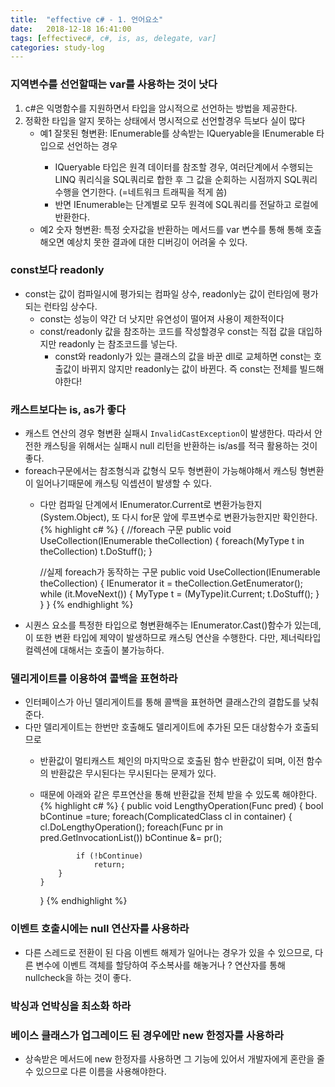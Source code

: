 ```yaml
---
title:  "effective c# - 1. 언어요소"
date:   2018-12-18 16:41:00
tags: [effectivec#, c#, is, as, delegate, var]
categories: study-log
---
```


### 지역변수를 선언할때는 var를 사용하는 것이 낫다
1. c#은 익명함수를 지원하면서 타입을 암시적으로 선언하는 방법을 제공한다.
2. 정확한 타입을 알지 못하는 상태에서 명시적으로 선언할경우 득보다 실이 많다
    - 예1 잘못된 형변환: IEnumerable<T>를 상속받는 IQueryable<T>을 IEnumerable 타입으로 선언하는 경우
      - IQueryable<T> 타입은 원격 데이터를 참조할 경우, 여러단계에서 수행되는 LINQ 쿼리식을 SQL쿼리로 합한 후 그 값을 순회하는 시점까지 SQL쿼리 수행을 연기한다. (=네트워크 트래픽을 적게 씀)
      - 반면 IEnumerable<T>는 단계별로 모두 원격에 SQL쿼리를 전달하고 로컬에 반환한다.
    - 예2 숫자 형변환: 특정 숫자값을 반환하는 메서드를 var 변수를 통해 통해 호출해오면 예상치 못한 결과에 대한 디버깅이 어려울 수 있다.

### const보다 readonly
- const는 값이 컴파일시에 평가되는 컴파일 상수, readonly는 값이 런타임에 평가되는 런타임 상수다.
  - const는 성능이 약간 더 낫지만 유연성이 떨어져 사용이 제한적이다
  - const/readonly 값을 참조하는 코드를 작성할경우 const는 직접 값을 대입하지만 readonly 는 참조코드를 넣는다.
    - const와 readonly가 있는 클래스의 값을 바꾼 dll로 교체하면 const는 호출값이 바뀌지 않지만 readonly는 값이 바뀐다. 즉 const는 전체를 빌드해야한다!


### 캐스트보다는 is, as가 좋다
- 캐스트 연산의 경우 형변환 실패시 `InvalidCastException`이 발생한다. 따라서 안전한 캐스팅을 위해서는 실패시 null 리턴을 반환하는 is/as를 적극 활용하는 것이 좋다.
- foreach구문에서는 참조형식과 값형식 모두 형변환이 가능해야해서 캐스팅 형변환이 일어나기때문에 캐스팅 익셉션이 발생할 수 있다.
  -  다만 컴파일 단계에서 IEnumerator.Current로 변환가능한지(System.Object), 또 다시 for문 앞에 루프변수로 변환가능한지만 확인한다.
    {% highlight c# %}
    {
        //foreach 구문
        public void UseCollection(IEnumerable theCollection)
        {
            foreach(MyType t in theCollection)
                t.DoStuff();
        }

        //실제 foreach가 동작하는 구문
        public void UseCollection(IEnumerable theCollection)
        {
            IEnumerator it = theCollection.GetEnumerator();
            while (it.MoveNext())
            {
                MyType t = (MyType)it.Current;
                t.DoStuff();
            }
        }
    }
    {% endhighlight %}
- 시퀀스 요소를 특정한 타입으로 형변환해주는 IEnumerator.Cast<T>()함수가 있는데, 이 또한 변환 타입에 제약이 발생하므로 캐스팅 연산을 수행한다. 다만, 제너릭타입 컬렉션에 대해서는 호출이 불가능하다.


### 델리게이트를 이용하여 콜백을 표현하라
- 인터페이스가 아닌 델리게이트를 통해 콜백을 표현하면 클래스간의 결합도를 낮춰준다.
- 다만 델리게이트는 한번만 호출해도 델리게이트에 추가된 모든 대상함수가 호출되므로
  - 반환값이 멀티캐스트 체인의 마지막으로 호출된 함수 반환값이 되며, 이전 함수의 반환값은 무시된다는 무시된다는 문제가 있다.
  - 때문에 아래와 같은 루프연산을 통해 반환값을 전체 받을 수 있도록 해야한다.
    {% highlight c# %}
    {
        public void LengthyOperation(Func<bool> pred)
        {
            bool bContinue =ture;
            foreach(ComplicatedClass cl in container)
            {
                cl.DoLengthyOperation();
                foreach(Func<bool> pr in pred.GetInvocationList())
                    bContinue &= pr();

                if (!bContinue)
                    return;
            }
        }
    }
    {% endhighlight %}

### 이벤트 호출시에는 null 연산자를 사용하라
- 다른 스레드로 전환이 된 다음 이벤트 해제가 일어나는 경우가 있을 수 있으므로, 다른 변수에 이벤트 객체를 할당하여 주소복사를 해놓거나 ? 연산자를 통해 nullcheck을 하는 것이 좋다.

### 박싱과 언박싱을 최소화 하라

### 베이스 클래스가 업그레이드 된 경우에만 new 한정자를 사용하라
- 상속받은 메서드에 new 한정자를 사용하면 그 기능에 있어서 개발자에게 혼란을 줄 수 있으므로 다른 이름을 사용해야한다.